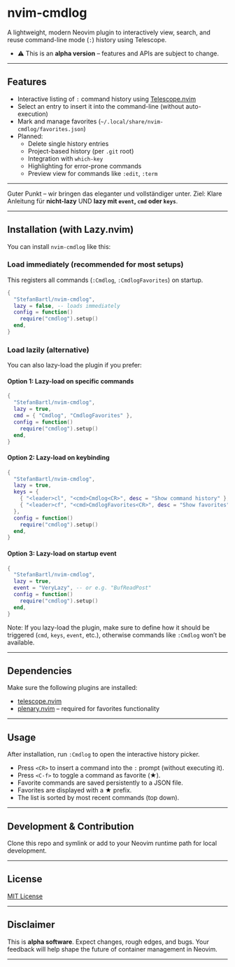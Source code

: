 # nvim-cmdlog

A lightweight, modern Neovim plugin to interactively view, search, and reuse command-line mode (`:`) history using Telescope.

- ⚠️ This is an **alpha version** – features and APIs are subject to change.

---

## Features

- Interactive listing of `:` command history using [Telescope.nvim](https://github.com/nvim-telescope/telescope.nvim)
- Select an entry to insert it into the command-line (without auto-execution)
- Mark and manage favorites (`~/.local/share/nvim-cmdlog/favorites.json`)
- Planned:
  - Delete single history entries
  - Project-based history (per `.git` root)
  - Integration with `which-key`
  - Highlighting for error-prone commands
  - Preview view for commands like `:edit`, `:term`

---

Guter Punkt – wir bringen das eleganter und vollständiger unter.
Ziel: Klare Anleitung für **nicht-lazy** UND **lazy mit `event`, `cmd` oder `keys`**.

---

## Installation (with Lazy.nvim)

You can install `nvim-cmdlog` like this:

### Load immediately (recommended for most setups)

This registers all commands (`:Cmdlog`, `:CmdlogFavorites`) on startup.

```lua
{
  "StefanBartl/nvim-cmdlog",
  lazy = false, -- loads immediately
  config = function()
    require("cmdlog").setup()
  end,
}
```

### Load lazily (alternative)

You can also lazy-load the plugin if you prefer:

#### Option 1: Lazy-load on specific commands

```lua
{
  "StefanBartl/nvim-cmdlog",
  lazy = true,
  cmd = { "Cmdlog", "CmdlogFavorites" },
  config = function()
    require("cmdlog").setup()
  end,
}
```

#### Option 2: Lazy-load on keybinding

```lua
{
  "StefanBartl/nvim-cmdlog",
  lazy = true,
  keys = {
    { "<leader>cl", "<cmd>Cmdlog<CR>", desc = "Show command history" },
    { "<leader>cf", "<cmd>CmdlogFavorites<CR>", desc = "Show favorites" },
  },
  config = function()
    require("cmdlog").setup()
  end,
}
```

#### Option 3: Lazy-load on startup event

```lua
{
  "StefanBartl/nvim-cmdlog",
  lazy = true,
  event = "VeryLazy", -- or e.g. "BufReadPost"
  config = function()
    require("cmdlog").setup()
  end,
}
```

Note: If you lazy-load the plugin, make sure to define how it should be triggered (`cmd`, `keys`, `event`, etc.), otherwise commands like `:Cmdlog` won’t be available.

---

## Dependencies

Make sure the following plugins are installed:

- [telescope.nvim](https://github.com/nvim-telescope/telescope.nvim)
- [plenary.nvim](https://github.com/nvim-lua/plenary.nvim) – required for favorites functionality

---

## Usage

After installation, run `:Cmdlog` to open the interactive history picker.

- Press `<CR>` to insert a command into the `:` prompt (without executing it).
- Press `<C-f>` to toggle a command as favorite (★).
- Favorite commands are saved persistently to a JSON file.
- Favorites are displayed with a ★ prefix.
- The list is sorted by most recent commands (top down).

---

## Development & Contribution

Clone this repo and symlink or add to your Neovim runtime path for local development.

---

## License

[MIT License](./LICENSE)

---

## Disclaimer

This is **alpha software**. Expect changes, rough edges, and bugs.
Your feedback will help shape the future of container management in Neovim.

---
